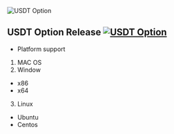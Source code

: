 ![USDT Option](https://user-images.githubusercontent.com/5779148/71112447-75386600-2206-11ea-993f-2de6e6fbb1d8.png)

## USDT Option Release [![USDT Option](https://img.shields.io/badge/USDT-Option-green.svg)](https://github.com/Him-Talk/usdtoption)

- Platform support

1.  MAC OS
2. Window
  - x86
  - x64
3. Linux
  - Ubuntu
  - Centos
  

